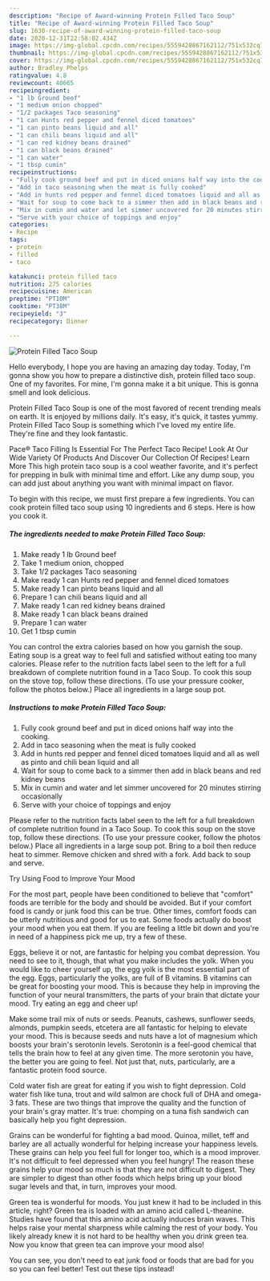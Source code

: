 ```yaml
---
description: "Recipe of Award-winning Protein Filled Taco Soup"
title: "Recipe of Award-winning Protein Filled Taco Soup"
slug: 1630-recipe-of-award-winning-protein-filled-taco-soup
date: 2020-12-31T22:58:02.434Z
image: https://img-global.cpcdn.com/recipes/5559428867162112/751x532cq70/protein-filled-taco-soup-recipe-main-photo.jpg
thumbnail: https://img-global.cpcdn.com/recipes/5559428867162112/751x532cq70/protein-filled-taco-soup-recipe-main-photo.jpg
cover: https://img-global.cpcdn.com/recipes/5559428867162112/751x532cq70/protein-filled-taco-soup-recipe-main-photo.jpg
author: Bradley Phelps
ratingvalue: 4.8
reviewcount: 40665
recipeingredient:
- "1 lb Ground beef"
- "1 medium onion chopped"
- "1/2 packages Taco seasoning"
- "1 can Hunts red pepper and fennel diced tomatoes"
- "1 can pinto beans liquid and all"
- "1 can chili beans liquid and all"
- "1 can red kidney beans drained"
- "1 can black beans drained"
- "1 can water"
- "1 tbsp cumin"
recipeinstructions:
- "Fully cook ground beef and put in diced onions half way into the cooking."
- "Add in taco seasoning when the meat is fully cooked"
- "Add in hunts red pepper and fennel diced tomatoes liquid and all as well as pinto and chili bean liquid and all"
- "Wait for soup to come back to a simmer then add in black beans and red kidney beans"
- "Mix in cumin and water and let simmer uncovered for 20 minutes stirring occasionally"
- "Serve with your choice of toppings and enjoy"
categories:
- Recipe
tags:
- protein
- filled
- taco

katakunci: protein filled taco 
nutrition: 275 calories
recipecuisine: American
preptime: "PT10M"
cooktime: "PT38M"
recipeyield: "3"
recipecategory: Dinner

---
```



![Protein Filled Taco Soup](https://img-global.cpcdn.com/recipes/5559428867162112/751x532cq70/protein-filled-taco-soup-recipe-main-photo.jpg)

Hello everybody, I hope you are having an amazing day today. Today, I'm gonna show you how to prepare a distinctive dish, protein filled taco soup. One of my favorites. For mine, I'm gonna make it a bit unique. This is gonna smell and look delicious.

Protein Filled Taco Soup is one of the most favored of recent trending meals on earth. It is enjoyed by millions daily. It's easy, it's quick, it tastes yummy. Protein Filled Taco Soup is something which I've loved my entire life. They're fine and they look fantastic.

Pace® Taco Filling Is Essential For The Perfect Taco Recipe! Look At Our Wide Variety Of Products And Discover Our Collection Of Recipes! Learn More This high protein taco soup is a cool weather favorite, and it&#39;s perfect for prepping in bulk with minimal time and effort. Like any dump soup, you can add just about anything you want with minimal impact on flavor.


To begin with this recipe, we must first prepare a few ingredients. You can cook protein filled taco soup using 10 ingredients and 6 steps. Here is how you cook it.

<!--inarticleads1-->

##### The ingredients needed to make Protein Filled Taco Soup:

1. Make ready 1 lb Ground beef
1. Take 1 medium onion, chopped
1. Take 1/2 packages Taco seasoning
1. Make ready 1 can Hunts red pepper and fennel diced tomatoes
1. Make ready 1 can pinto beans liquid and all
1. Prepare 1 can chili beans liquid and all
1. Make ready 1 can red kidney beans drained
1. Make ready 1 can black beans drained
1. Prepare 1 can water
1. Get 1 tbsp cumin


You can control the extra calories based on how you garnish the soup. Eating soup is a great way to feel full and satisfied without eating too many calories. Please refer to the nutrition facts label seen to the left for a full breakdown of complete nutrition found in a Taco Soup. To cook this soup on the stove top, follow these directions. (To use your pressure cooker, follow the photos below.) Place all ingredients in a large soup pot. 

<!--inarticleads2-->

##### Instructions to make Protein Filled Taco Soup:

1. Fully cook ground beef and put in diced onions half way into the cooking.
1. Add in taco seasoning when the meat is fully cooked
1. Add in hunts red pepper and fennel diced tomatoes liquid and all as well as pinto and chili bean liquid and all
1. Wait for soup to come back to a simmer then add in black beans and red kidney beans
1. Mix in cumin and water and let simmer uncovered for 20 minutes stirring occasionally
1. Serve with your choice of toppings and enjoy


Please refer to the nutrition facts label seen to the left for a full breakdown of complete nutrition found in a Taco Soup. To cook this soup on the stove top, follow these directions. (To use your pressure cooker, follow the photos below.) Place all ingredients in a large soup pot. Bring to a boil then reduce heat to simmer. Remove chicken and shred with a fork. Add back to soup and serve. 

Try Using Food to Improve Your Mood


For the most part, people have been conditioned to believe that "comfort" foods are terrible for the body and should be avoided. But if your comfort food is candy or junk food this can be true. Other times, comfort foods can be utterly nutritious and good for us to eat. Some foods actually do boost your mood when you eat them. If you are feeling a little bit down and you're in need of a happiness pick me up, try a few of these.

Eggs, believe it or not, are fantastic for helping you combat depression. You need to see to it, though, that what you make includes the yolk. When you would like to cheer yourself up, the egg yolk is the most essential part of the egg. Eggs, particularly the yolks, are full of B vitamins. B vitamins can be great for boosting your mood. This is because they help in improving the function of your neural transmitters, the parts of your brain that dictate your mood. Try eating an egg and cheer up!

Make some trail mix of nuts or seeds. Peanuts, cashews, sunflower seeds, almonds, pumpkin seeds, etcetera are all fantastic for helping to elevate your mood. This is because seeds and nuts have a lot of magnesium which boosts your brain's serotonin levels. Serotonin is a feel-good chemical that tells the brain how to feel at any given time. The more serotonin you have, the better you are going to feel. Not just that, nuts, particularly, are a fantastic protein food source.

Cold water fish are great for eating if you wish to fight depression. Cold water fish like tuna, trout and wild salmon are chock full of DHA and omega-3 fats. These are two things that improve the quality and the function of your brain's gray matter. It's true: chomping on a tuna fish sandwich can basically help you fight depression. 

Grains can be wonderful for fighting a bad mood. Quinoa, millet, teff and barley are all actually wonderful for helping increase your happiness levels. These grains can help you feel full for longer too, which is a mood improver. It's not difficult to feel depressed when you feel hungry! The reason these grains help your mood so much is that they are not difficult to digest. They are simpler to digest than other foods which helps bring up your blood sugar levels and that, in turn, improves your mood.

Green tea is wonderful for moods. You just knew it had to be included in this article, right? Green tea is loaded with an amino acid called L-theanine. Studies have found that this amino acid actually induces brain waves. This helps raise your mental sharpness while calming the rest of your body. You likely already knew it is not hard to be healthy when you drink green tea. Now you know that green tea can improve your mood also!

You can see, you don't need to eat junk food or foods that are bad for you so you can feel better! Test out  these tips  instead!

